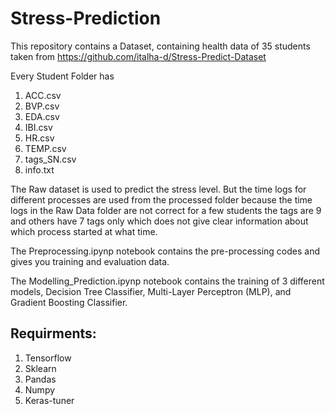# Stress-Prediction

This repository contains a Dataset, containing health data of 35 students taken from https://github.com/italha-d/Stress-Predict-Dataset


Every Student Folder has

  1) ACC.csv
  2) BVP.csv
  3) EDA.csv
  4) IBI.csv
  5) HR.csv
  6) TEMP.csv
  7) tags_SN.csv
  8) info.txt
 
The Raw dataset is used to predict the stress level. But the time logs for different processes are used from the processed folder because the time logs in the Raw Data folder are not correct for a few students the tags are 9 and others have 7 tags only which does not give clear information about which process started at what time.

The Preprocessing.ipynp notebook contains the pre-processing codes and gives you training and evaluation data.

The Modelling_Prediction.ipynp notebook contains the training of 3 different models, Decision Tree Classifier, Multi-Layer Perceptron (MLP), and Gradient Boosting Classifier.

## Requirments:

1) Tensorflow
2) Sklearn
3) Pandas
4) Numpy
5) Keras-tuner

